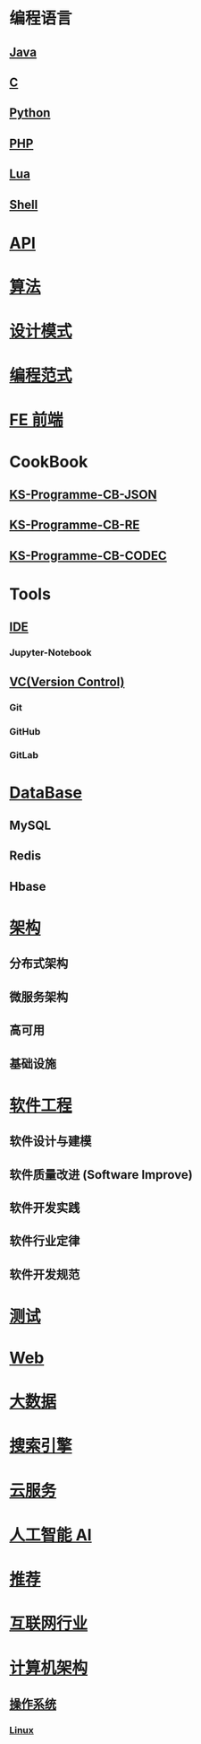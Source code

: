 # 编程语言
## [Java](https://github.com/SunnnyChan/KS-Java)
## [C](KS-Language-C/README.md)
## [Python](KS-Language-Python/README.md)
## [PHP](KS-Language-PHP/README.md)
## [Lua](KS-Language-Lua/README.md)
## [Shell](KS-Shell/README.md)

# [API](KS-Programme/KS-Prog-API/README.md)
# [算法](KS-Programme/KS-Prog-Algos/README.md)
# [设计模式](KS-Programme/KS-Prog-DP/README.md)
# [编程范式](KS-Programme/KS-Prog-Paradigms/README.md)

# [FE 前端](KS-FE/README.md)

# CookBook
## [KS-Programme-CB-JSON](knowledge-Sys-of-JSON/README.md)
## [KS-Programme-CB-RE](knowledge-Sys-of-RE/README.md)
## [KS-Programme-CB-CODEC](knowledge-Sys-of-CODEC/README.md)

# Tools
## [IDE](KS-Programme-Tools/KS-Programme-Tools-IDE/README.md)
### Jupyter-Notebook
## [VC(Version Control)](KS-Programme-Tools/KS-Programme-Tools-VC/README.md)
### Git
### GitHub
### GitLab

# [DataBase](https://github.com/SunnnyChan/KS-DataBase)
## MySQL
## Redis
## Hbase 

# [架构](https://github.com/SunnnyChan/KS-Architect)
## 分布式架构
## 微服务架构

## 高可用
## 基础设施

# [软件工程](KS-SE/README.md)
## 软件设计与建模
## 软件质量改进 (Software Improve)
## 软件开发实践
## 软件行业定律
## 软件开发规范

# [测试](KS-Test/README.md)

# [Web](https://github.com/SunnnyChan/KS-Web)

# [大数据](https://github.com/SunnnyChan/KS-BigData)

# [搜索引擎](KS-SearchE/README.md)

# [云服务](KS-Cloud/README.md)
# [人工智能 AI](KS-AI/README.md)
# [推荐](KS-AI/KS-Recommender/README.md)

# [互联网行业](KS-Internet/README.md)

# [计算机架构](KS-CSA/README.md)
## [操作系统](KS-CSA/KS-OS/README.md)
### [Linux]((KS-CSA/KS-Linux/README.md))
